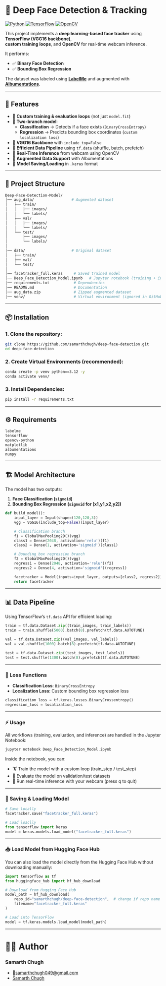 # 🎯 Deep Face Detection & Tracking

[![Python](https://img.shields.io/badge/Python-3.12-blue)](https://www.python.org/)
[![TensorFlow](https://img.shields.io/badge/TensorFlow-2.x-orange)](https://www.tensorflow.org/)
[![OpenCV](https://img.shields.io/badge/OpenCV-Computer%20Vision-green)](https://opencv.org/)

This project implements a **deep learning-based face tracker** using **TensorFlow (VGG16 backbone)**,  
**custom training loops**, and **OpenCV** for real-time webcam inference.  

It performs:
- ✅ **Binary Face Detection**  
- ✅ **Bounding Box Regression**  

The dataset was labeled using **[LabelMe](https://github.com/wkentaro/labelme)** and augmented with **[Albumentations](https://albumentations.ai/)**.

---

## 🚀 Features
- 🔹 **Custom training & evaluation loops** (not just `model.fit`)
- 🔹 **Two-branch model**:
  - **Classification** → Detects if a face exists (`BinaryCrossEntropy`)
  - **Regression** → Predicts bounding box coordinates (`custom localization loss`)
- 🔹 **VGG16 Backbone** with `include_top=False`
- 🔹 **Efficient Data Pipeline** using `tf.data` (shuffle, batch, prefetch)
- 🔹 **Real-Time Inference** from webcam using OpenCV
- 🔹 **Augmented Data Support** with Albumentations
- 🔹 **Model Saving/Loading** in `.keras` format

---

## 📂 Project Structure
```bash
Deep-Face-Detection-Model/
│── aug_data/                 # Augmented dataset
│   ├── train/
│   │   ├── images/
│   │   └── labels/
│   ├── val/
│   │   ├── images/
│   │   └── labels/
│   └── test/
│       ├── images/
│       └── labels/
│
│── data/                     # Original dataset
│   ├── train/
│   ├── val/
│   └── test/
│
│── facetracker_full.keras     # Saved trained model
│── Deep_Face_Detection_Model.ipynb   # Jupyter notebook (training + inference)
│── requirements.txt           # Dependencies
│── README.md                  # Documentation
│── aug_data.zip               # Zipped augmented dataset
│── venv/                      # Virtual environment (ignored in GitHub)
```

---

## 📦 Installation

### 1. Clone the repository:
   ```bash
   git clone https://github.com/samarthchugh/deep-face-detection.git
   cd deep-face-detection
   ```

### 2. Create Virtual Environments (recommended):
```bash
conda create -p venv python==3.12 -y
conda activate venv/
```

### 3. Install Dependencies:
```bash 
pip install -r requirements.txt
```

---

## ⚙️ Requirements
```bash
labelme
tensorflow
opencv-python
matplotlib
albumentations
numpy
```

---

## 🏗️ Model Architecture

The model has two outputs:
1. **Face Classification (`sigmoid`)**
2. **Bounding Box Regression (`sigmoid` for [x1,y1,x2,y2])**
```python
def build_model(): 
    input_layer = Input(shape=(120,120,3))
    vgg = VGG16(include_top=False)(input_layer)

    # Classification branch
    f1 = GlobalMaxPooling2D()(vgg)
    class1 = Dense(2048, activation='relu')(f1)
    class2 = Dense(1, activation='sigmoid')(class1)

    # Bounding box regression branch
    f2 = GlobalMaxPooling2D()(vgg)
    regress1 = Dense(2048, activation='relu')(f2)
    regress2 = Dense(4, activation='sigmoid')(regress1)

    facetracker = Model(inputs=input_layer, outputs=[class2, regress2])
    return facetracker
```

---

## 📊 Data Pipeline
Using TensorFlow’s `tf.data` API for efficient loading:
```python
train = tf.data.Dataset.zip((train_images, train_labels))
train = train.shuffle(5000).batch(8).prefetch(tf.data.AUTOTUNE)

val = tf.data.Dataset.zip((val_images, val_labels))
val = val.shuffle(1000).batch(8).prefetch(tf.data.AUTOTUNE)

test = tf.data.Dataset.zip((test_images, test_labels))
test = test.shuffle(1300).batch(8).prefetch(tf.data.AUTOTUNE)
```

---

### 🧮 Loss Functions
- **Classification Loss**: `BinaryCrossEntropy`
- **Localization Loss**: Custom bounding box regression loss
``` python
classification_loss = tf.keras.losses.BinaryCrossentropy()
regression_loss = localization_loss
```

---

### ⚡ Usage
All workflows (training, evaluation, and inference) are handled in the Jupyter Notebook:
``` bash
jupyter notebook Deep_Face_Detection_Model.ipynb
```
Inside the notebook, you can:
- 🏋️ Train the model with a custom loop (train_step / test_step)
- 🔎 Evaluate the model on validation/test datasets
- 🎥 Run real-time inference with your webcam (press q to quit)

---

### 💾 Saving & Loading Model
```python
# Save locally
facetracker.save("facetracker_full.keras")

# Load loaclly
from tensorflow import keras
model = keras.models.load_model("facetracker_full.keras")
```

---

### 📥 Load Model from Hugging Face Hub
You can also load the model directly from the Hugging Face Hub without downloading manually:
```python
import tensorflow as tf
from huggingface_hub import hf_hub_download

# Download from Hugging Face Hub
model_path = hf_hub_download(
    repo_id="samarthchugh/deep-face-detection",  # change if repo name differs
    filename="facetracker_full.keras"
)

# Load into TensorFlow
model = tf.keras.models.load_model(model_path)
```

---

# 👨‍💻 Author
### Samarth Chugh
- 📧[samarthchugh049@gmail.com](samarthchugh049@gmail.com)
- [Samarth Chugh](www.linkedin.com/in/-samarthchugh)
